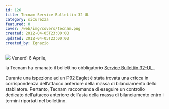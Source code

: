 ```yaml
---
id: 126
title: Tecnam Service Bullettin 32-UL
category: sicurezza
featured: 0
cover: /web/img/covers/tecnam.png
created: 2012-04-05T23:00:00
updated: 2012-04-05T23:00:00
created_by: Ignazio
---
```


<img src="/web/img/covers/tecnam.png" class="float-start mr-3 mb-3 w-[200px]"/>
Venerdì 6 Aprile,

la Tecnam ha emanato il bollettino obbligatorio
<a href="https://www.baialupo.com/docs/Tecnam.SB032-UL.pdf" target="_blank" title="Tecnam SB 22 -UL">
Service Bullettin 32-UL
</a>
.

 <span style="line-height: 1.3em;">
  Durante una ispezione ad un P92 Eaglet è stata trovata una cricca in corrispondenza dell’attacco anteriore della massa di bilanciamento dello stabilatore.
 </span>

 <span style="line-height: 1.3em;">
  Pertanto, Tecnam raccomanda di eseguire un controllo dedicato dell’attacco anteriore dell'asta della massa di bilanciamento entro i termini riportati nel bollettino.
 </span>
</p>

